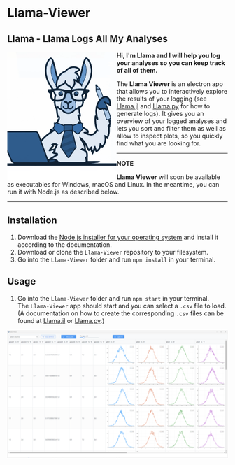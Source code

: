 # Llama-Viewer

## Llama - Llama Logs All My Analyses


<img src="assets/icons/llama.png" width="250" align="left"/>


**Hi, I'm Llama and I will help you log your analyses so you can keep track of all of them.**

The **Llama Viewer** is an electron app that allows you to interactively explore the results of your logging (see [Llama.jl](https://github.com/Cornelius-G/Llama.jl) and [Llama.py](https://github.com/Cornelius-G/Llama.py) for how to generate logs). 
It gives you an overview of your logged analyses and lets you sort and filter them as well as allow to inspect plots, so you quickly find what you are looking for.

---
**NOTE**

**Llama Viewer** will soon be available as executables for Windows, macOS and Linux. 
In the meantime, you can run it with Node.js as described below.

---



## Installation

1) Download the [Node.js installer for your operating system](https://nodejs.org/en/download/) and install it according to the documentation.
2) Download or clone the `Llama-Viewer` repository to your filesystem.
3) Go into the `Llama-Viewer` folder and run `npm install` in your terminal.

## Usage
1) Go into the `Llama-Viewer` folder and run `npm start` in your terminal.  
The `Llama-Viewer` app should start and you can select a `.csv` file to load.  
(A documentation on how to create the corresponding `.csv` files can be found at [Llama.jl](https://github.com/Cornelius-G/Llama.jl) or [Llama.py](https://github.com/Cornelius-G/Llama.py).)


<img src="docs/images/llama-viewer.png" width="1900" align="center"/>
